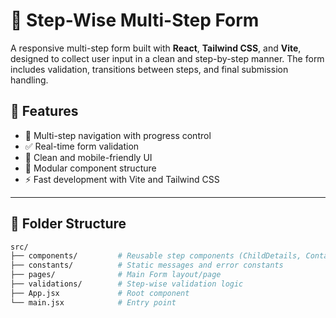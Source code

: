 # 🧾 Step-Wise Multi-Step Form

A responsive multi-step form built with **React**, **Tailwind CSS**, and **Vite**, designed to collect user input in a clean and step-by-step manner. The form includes validation, transitions between steps, and final submission handling.

## 🚀 Features

- 🔁 Multi-step navigation with progress control
- ✅ Real-time form validation
- 🎯 Clean and mobile-friendly UI
- 🧠 Modular component structure
- ⚡ Fast development with Vite and Tailwind CSS

---

## 📂 Folder Structure

```bash
src/
├── components/         # Reusable step components (ChildDetails, ContactInfo, etc.)
├── constants/          # Static messages and error constants
├── pages/              # Main Form layout/page
├── validations/        # Step-wise validation logic
├── App.jsx             # Root component
└── main.jsx            # Entry point
